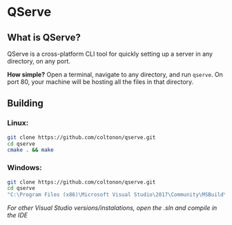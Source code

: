 # QServe 

## What is QServe?

QServe is a cross-platform CLI tool for quickly setting up a server in any directory, on any port.

**How simple?** Open a terminal, navigate to any directory, and run `qserve`.  On port 80, your machine will be hosting all the files in that directory.

## Building

### Linux:

```sh
git clone https://github.com/coltonon/qserve.git
cd qserve
cmake . && make
```

### Windows:
```sh
git clone https://github.com/coltonon/qserve.git
cd qserve
"C:\Program Files (x86)\Microsoft Visual Studio\2017\Community\MSBuild\15.0\Bin\amd64\MSBuild.exe" qserve.sln
```
_For other Visual Studio versions/instalations, open the .sln and compile in the IDE_